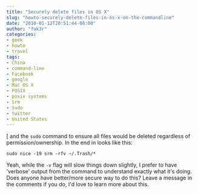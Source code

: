 ```yaml
---
title: "Securely delete files in OS X"
slug: "howto-securely-delete-files-in-os-x-on-the-commandline"
date: "2010-01-12T20:51:44-06:00"
author: "fak3r"
categories:
- geek
- howto
- travel
tags:
- China
- command-line
- Facebook
- google
- Mac OS X
- POSIX
- posix systems
- Srm
- Sudo
- twitter
- United States
---
```


[ and the `sudo` command to ensure all files would be deleted regardless of permission/ownership. In the end in looks like this:

`sudo nice -19 srm -rfv ~/.Trash/*`

Yeah, while the `-v` flag will slow things down slightly, I prefer to have 'verbose' output from the command to understand exactly what it's doing. Does anyone have better/more secure way to do this? Leave a message in the comments if you do, I'd love to learn more about this.
